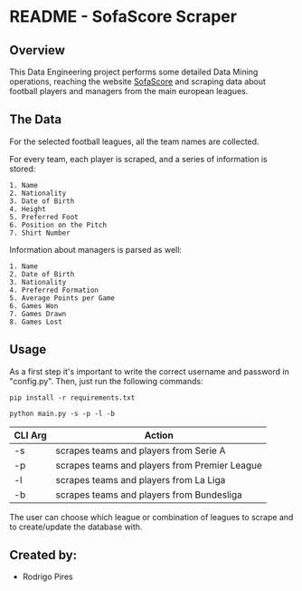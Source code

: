 # README -  SofaScore Scraper

## Overview

This Data Engineering project performs some detailed Data Mining operations, reaching the website [SofaScore](https://www.sofascore.com/) and scraping data about football players and managers from the main european leagues.

## The Data

For the selected football leagues, all the team names are collected.

For every team, each player is scraped, and a series of information is stored:

```
1. Name
2. Nationality
3. Date of Birth
4. Height
5. Preferred Foot
6. Position on the Pitch
7. Shirt Number
```

Information about managers is parsed as well:

```
1. Name
2. Date of Birth
3. Nationality
4. Preferred Formation
5. Average Points per Game
6. Games Won
7. Games Drawn
8. Games Lost
```

## Usage

As a first step it's important to write the correct username and password in "config.py".
Then, just run the following commands:

```
pip install -r requirements.txt
```

```
python main.py -s -p -l -b
```

CLI Arg | Action
------------ | ------------- 
-s | scrapes teams and players from Serie A
-p | scrapes teams and players from Premier League
-l | scrapes teams and players from La Liga
-b | scrapes teams and players from Bundesliga

The user can choose which league or combination of leagues to scrape and to create/update the database with.

## Created by:
- Rodrigo Pires
